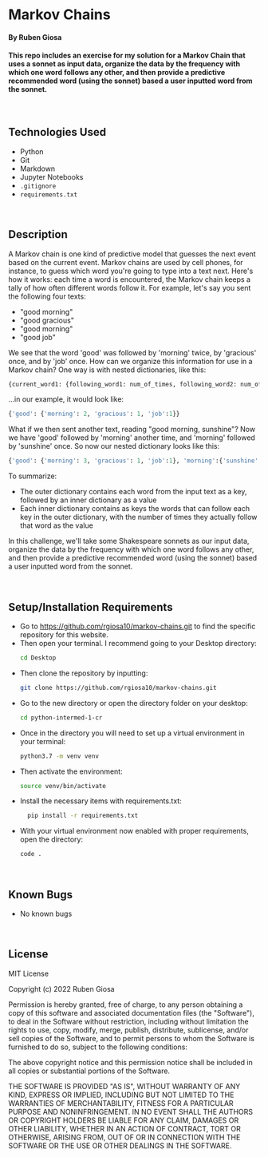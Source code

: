# Markov Chains

#### By Ruben Giosa

#### This repo includes an exercise for my solution for a Markov Chain that uses a sonnet as input data, organize the data by the frequency with which one word follows any other, and then provide a predictive recommended word (using the sonnet) based a user inputted word from the sonnet.

<br>

## Technologies Used

* Python
* Git
* Markdown
* Jupyter Notebooks
* `.gitignore`
* `requirements.txt`

</br>

## Description

A Markov chain is one kind of predictive model that guesses the next event based on the current event. Markov chains are used by cell phones, for instance, to guess which word you're going to type into a text next. Here's how it works: each time a word is encountered, the Markov chain keeps a tally of how often different words follow it. For example, let's say you sent the following four texts:
- "good morning"
- "good gracious"
- "good morning"
- "good job"

We see that the word 'good' was followed by 'morning' twice, by 'gracious' once, and by 'job' once. How can we organize this information for use in a Markov chain? One way is with nested dictionaries, like this:
```python
{current_word1: {following_word1: num_of_times, following_word2: num_of_times, following_word3: num_of_times}}
```
...in our example, it would look like:
```python
{'good': {'morning': 2, 'gracious': 1, 'job':1}}
```
What if we then sent another text, reading "good morning, sunshine"? Now we have 'good' followed by 'morning' another time, and 'morning' followed by 'sunshine' once. So now our nested dictionary looks like this:
```python
{'good': {'morning': 3, 'gracious': 1, 'job':1}, 'morning':{'sunshine': 1}}
```
To summarize:
- The outer dictionary contains each word from the input text as a key, followed by an inner dictionary as a value
- Each inner dictionary contains as keys the words that can follow each key in the outer dictionary, with the number of times they actually follow that word as the value

In this challenge, we'll take some Shakespeare sonnets as our input data, organize the data by the frequency with which one word follows any other, and then provide a predictive recommended word (using the sonnet) based a user inputted word from the sonnet.

<br>

## Setup/Installation Requirements

* Go to https://github.com/rgiosa10/markov-chains.git to find the specific repository for this website.
* Then open your terminal. I recommend going to your Desktop directory:
    ```bash
    cd Desktop
    ```
* Then clone the repository by inputting: 
  ```bash
  git clone https://github.com/rgiosa10/markov-chains.git
  ```
* Go to the new directory or open the directory folder on your desktop:
  ```bash
  cd python-intermed-1-cr
  ```
* Once in the directory you will need to set up a virtual environment in your terminal:
  ```bash
  python3.7 -m venv venv
  ```
* Then activate the environment:
  ```bash
  source venv/bin/activate
  ```
* Install the necessary items with requirements.txt:
  ```bash
    pip install -r requirements.txt
  ```
* With your virtual environment now enabled with proper requirements, open the directory:
  ```bash
  code .
  ```

</br>

## Known Bugs

* No known bugs

<br>

## License

MIT License

Copyright (c) 2022 Ruben Giosa

Permission is hereby granted, free of charge, to any person obtaining a copy of this software and associated documentation files (the "Software"), to deal in the Software without restriction, including without limitation the rights to use, copy, modify, merge, publish, distribute, sublicense, and/or sell copies of the Software, and to permit persons to whom the Software is furnished to do so, subject to the following conditions:

The above copyright notice and this permission notice shall be included in all copies or substantial portions of the Software.

THE SOFTWARE IS PROVIDED "AS IS", WITHOUT WARRANTY OF ANY KIND, EXPRESS OR IMPLIED, INCLUDING BUT NOT LIMITED TO THE WARRANTIES OF MERCHANTABILITY, FITNESS FOR A PARTICULAR PURPOSE AND NONINFRINGEMENT. IN NO EVENT SHALL THE AUTHORS OR COPYRIGHT HOLDERS BE LIABLE FOR ANY CLAIM, DAMAGES OR OTHER LIABILITY, WHETHER IN AN ACTION OF CONTRACT, TORT OR OTHERWISE, ARISING FROM, OUT OF OR IN CONNECTION WITH THE SOFTWARE OR THE USE OR OTHER DEALINGS IN THE SOFTWARE.

</br>